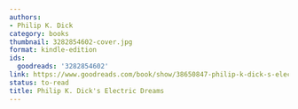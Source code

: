 ```yaml
---
authors:
- Philip K. Dick
category: books
thumbnail: 3282854602-cover.jpg
format: kindle-edition
ids:
  goodreads: '3282854602'
link: https://www.goodreads.com/book/show/38650847-philip-k-dick-s-electric-dreams
status: to-read
title: Philip K. Dick's Electric Dreams
---
```

